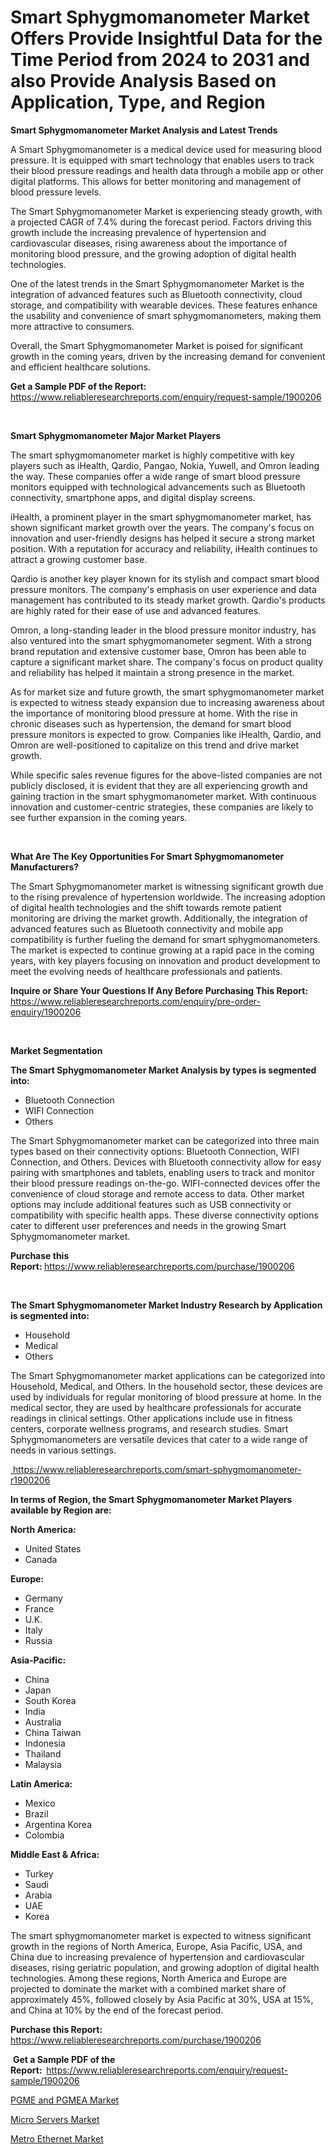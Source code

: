 <p><h1>Smart Sphygmomanometer Market Offers Provide Insightful Data for the Time Period from 2024 to 2031 and also Provide Analysis Based on Application, Type, and Region</h1></p><p><strong>Smart Sphygmomanometer Market Analysis and Latest Trends</strong></p>
<p><p>A Smart Sphygmomanometer is a medical device used for measuring blood pressure. It is equipped with smart technology that enables users to track their blood pressure readings and health data through a mobile app or other digital platforms. This allows for better monitoring and management of blood pressure levels.</p><p>The Smart Sphygmomanometer Market is experiencing steady growth, with a projected CAGR of 7.4% during the forecast period. Factors driving this growth include the increasing prevalence of hypertension and cardiovascular diseases, rising awareness about the importance of monitoring blood pressure, and the growing adoption of digital health technologies.</p><p>One of the latest trends in the Smart Sphygmomanometer Market is the integration of advanced features such as Bluetooth connectivity, cloud storage, and compatibility with wearable devices. These features enhance the usability and convenience of smart sphygmomanometers, making them more attractive to consumers.</p><p>Overall, the Smart Sphygmomanometer Market is poised for significant growth in the coming years, driven by the increasing demand for convenient and efficient healthcare solutions.</p></p>
<p><strong>Get a Sample PDF of the Report:&nbsp;</strong> <a href="https://www.reliableresearchreports.com/enquiry/request-sample/1900206">https://www.reliableresearchreports.com/enquiry/request-sample/1900206</a></p>
<p>&nbsp;</p>
<p><strong>Smart Sphygmomanometer Major Market Players</strong></p>
<p><p>The smart sphygmomanometer market is highly competitive with key players such as iHealth, Qardio, Pangao, Nokia, Yuwell, and Omron leading the way. These companies offer a wide range of smart blood pressure monitors equipped with technological advancements such as Bluetooth connectivity, smartphone apps, and digital display screens.</p><p>iHealth, a prominent player in the smart sphygmomanometer market, has shown significant market growth over the years. The company's focus on innovation and user-friendly designs has helped it secure a strong market position. With a reputation for accuracy and reliability, iHealth continues to attract a growing customer base.</p><p>Qardio is another key player known for its stylish and compact smart blood pressure monitors. The company's emphasis on user experience and data management has contributed to its steady market growth. Qardio's products are highly rated for their ease of use and advanced features.</p><p>Omron, a long-standing leader in the blood pressure monitor industry, has also ventured into the smart sphygmomanometer segment. With a strong brand reputation and extensive customer base, Omron has been able to capture a significant market share. The company's focus on product quality and reliability has helped it maintain a strong presence in the market.</p><p>As for market size and future growth, the smart sphygmomanometer market is expected to witness steady expansion due to increasing awareness about the importance of monitoring blood pressure at home. With the rise in chronic diseases such as hypertension, the demand for smart blood pressure monitors is expected to grow. Companies like iHealth, Qardio, and Omron are well-positioned to capitalize on this trend and drive market growth.</p><p>While specific sales revenue figures for the above-listed companies are not publicly disclosed, it is evident that they are all experiencing growth and gaining traction in the smart sphygmomanometer market. With continuous innovation and customer-centric strategies, these companies are likely to see further expansion in the coming years.</p></p>
<p>&nbsp;</p>
<p><strong>What Are The Key Opportunities For Smart Sphygmomanometer Manufacturers?</strong></p>
<p><p>The Smart Sphygmomanometer market is witnessing significant growth due to the rising prevalence of hypertension worldwide. The increasing adoption of digital health technologies and the shift towards remote patient monitoring are driving the market growth. Additionally, the integration of advanced features such as Bluetooth connectivity and mobile app compatibility is further fueling the demand for smart sphygmomanometers. The market is expected to continue growing at a rapid pace in the coming years, with key players focusing on innovation and product development to meet the evolving needs of healthcare professionals and patients.</p></p>
<p><strong>Inquire or Share Your Questions If Any Before Purchasing This Report:</strong> <a href="https://www.reliableresearchreports.com/enquiry/pre-order-enquiry/1900206">https://www.reliableresearchreports.com/enquiry/pre-order-enquiry/1900206</a></p>
<p>&nbsp;</p>
<p><strong>Market Segmentation</strong></p>
<p><strong>The Smart Sphygmomanometer Market Analysis by types is segmented into:</strong></p>
<p><ul><li>Bluetooth Connection</li><li>WIFI Connection</li><li>Others</li></ul></p>
<p><p>The Smart Sphygmomanometer market can be categorized into three main types based on their connectivity options: Bluetooth Connection, WIFI Connection, and Others. Devices with Bluetooth connectivity allow for easy pairing with smartphones and tablets, enabling users to track and monitor their blood pressure readings on-the-go. WIFI-connected devices offer the convenience of cloud storage and remote access to data. Other market options may include additional features such as USB connectivity or compatibility with specific health apps. These diverse connectivity options cater to different user preferences and needs in the growing Smart Sphygmomanometer market.</p></p>
<p><strong>Purchase this Report:&nbsp;</strong><a href="https://www.reliableresearchreports.com/purchase/1900206">https://www.reliableresearchreports.com/purchase/1900206</a></p>
<p>&nbsp;</p>
<p><strong>The Smart Sphygmomanometer Market Industry Research by Application is segmented into:</strong></p>
<p><ul><li>Household</li><li>Medical</li><li>Others</li></ul></p>
<p><p>The Smart Sphygmomanometer market applications can be categorized into Household, Medical, and Others. In the household sector, these devices are used by individuals for regular monitoring of blood pressure at home. In the medical sector, they are used by healthcare professionals for accurate readings in clinical settings. Other applications include use in fitness centers, corporate wellness programs, and research studies. Smart Sphygmomanometers are versatile devices that cater to a wide range of needs in various settings.</p></p>
<p><a href="https://www.reliableresearchreports.com/smart-sphygmomanometer-r1900206">&nbsp;https://www.reliableresearchreports.com/smart-sphygmomanometer-r1900206</a></p>
<p><strong>In terms of Region, the Smart Sphygmomanometer Market Players available by Region are:</strong></p>
<p>
    <p> <strong> North America: </strong>
        <ul>
            <li>United States</li>
            <li>Canada</li>
        </ul>
        </p> 
    <p> <strong> Europe: </strong>
        <ul>
            <li>Germany</li>
            <li>France</li>
            <li>U.K.</li>
            <li>Italy</li>
            <li>Russia</li>
        </ul>
        </p> 
    <p> <strong> Asia-Pacific: </strong>
        <ul>
            <li>China</li>
            <li>Japan</li>
            <li>South Korea</li>
            <li>India</li>
            <li>Australia</li>
            <li>China Taiwan</li>
            <li>Indonesia</li>
            <li>Thailand</li>
            <li>Malaysia</li>
        </ul>
        </p> 
    <p> <strong> Latin America: </strong>
        <ul>
            <li>Mexico</li>
            <li>Brazil</li>
            <li>Argentina Korea</li>
            <li>Colombia</li>
        </ul>
        </p> 
    <p> <strong> Middle East & Africa: </strong>
        <ul>
            <li>Turkey</li>
            <li>Saudi</li>
            <li>Arabia</li>
            <li>UAE</li>
            <li>Korea</li>
        </ul>
    </p>
    </p>
<p><p>The smart sphygmomanometer market is expected to witness significant growth in the regions of North America, Europe, Asia Pacific, USA, and China due to increasing prevalence of hypertension and cardiovascular diseases, rising geriatric population, and growing adoption of digital health technologies. Among these regions, North America and Europe are projected to dominate the market with a combined market share of approximately 45%, followed closely by Asia Pacific at 30%, USA at 15%, and China at 10% by the end of the forecast period.</p></p>
<p><strong>Purchase this Report: </strong><a href="https://www.reliableresearchreports.com/purchase/1900206">https://www.reliableresearchreports.com/purchase/1900206</a></p>
<p>&nbsp;<strong>Get a Sample PDF of the Report:&nbsp;&nbsp;</strong><a href="https://www.reliableresearchreports.com/enquiry/request-sample/1900206">https://www.reliableresearchreports.com/enquiry/request-sample/1900206</a></p>
<p><strong></strong></p>
<p><p><a href="https://issuu.com/reportprime-2/docs/pgme-and-pgmea-market-size-2030.pptx">PGME and PGMEA Market</a></p><p><a href="https://www.linkedin.com/pulse/decoding-micro-servers-market-metrics-share-trends-growth-patterns-nfgre?trackingId=2fvEcMzcJEjpcHWEPwsxPQ%3D%3D">Micro Servers Market</a></p><p><a href="https://www.linkedin.com/pulse/metro-ethernet-market-size-outlook-forecast-2024-2031-traceye-hcr6e?trackingId=npH4Tdlgid2DFC0BslUZfQ%3D%3D">Metro Ethernet Market</a></p></p>